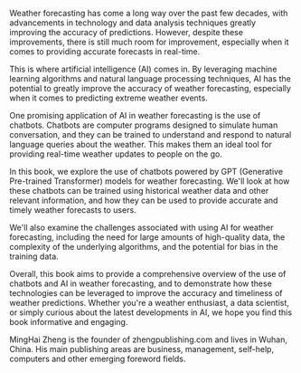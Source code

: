 

Weather forecasting has come a long way over the past few decades, with advancements in technology and data analysis techniques greatly improving the accuracy of predictions. However, despite these improvements, there is still much room for improvement, especially when it comes to providing accurate forecasts in real-time.

This is where artificial intelligence (AI) comes in. By leveraging machine learning algorithms and natural language processing techniques, AI has the potential to greatly improve the accuracy of weather forecasting, especially when it comes to predicting extreme weather events.

One promising application of AI in weather forecasting is the use of chatbots. Chatbots are computer programs designed to simulate human conversation, and they can be trained to understand and respond to natural language queries about the weather. This makes them an ideal tool for providing real-time weather updates to people on the go.

In this book, we explore the use of chatbots powered by GPT (Generative Pre-trained Transformer) models for weather forecasting. We'll look at how these chatbots can be trained using historical weather data and other relevant information, and how they can be used to provide accurate and timely weather forecasts to users.

We'll also examine the challenges associated with using AI for weather forecasting, including the need for large amounts of high-quality data, the complexity of the underlying algorithms, and the potential for bias in the training data.

Overall, this book aims to provide a comprehensive overview of the use of chatbots and AI in weather forecasting, and to demonstrate how these technologies can be leveraged to improve the accuracy and timeliness of weather predictions. Whether you're a weather enthusiast, a data scientist, or simply curious about the latest developments in AI, we hope you find this book informative and engaging.

MingHai Zheng is the founder of zhengpublishing.com and lives in Wuhan, China. His main publishing areas are business, management, self-help, computers and other emerging foreword fields.
